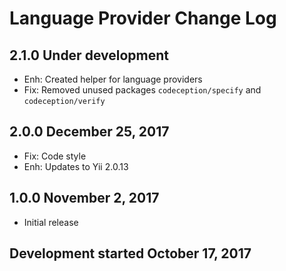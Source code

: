 Language Provider Change Log
============================

2.1.0 Under development
-----------------------
* Enh: Created helper for language providers
* Fix: Removed unused packages `codeception/specify` and `codeception/verify`

2.0.0 December 25, 2017
-----------------------
* Fix: Code style
* Enh: Updates to Yii 2.0.13

1.0.0 November 2, 2017
----------------------
* Initial release

Development started October 17, 2017
------------------------------------ 
